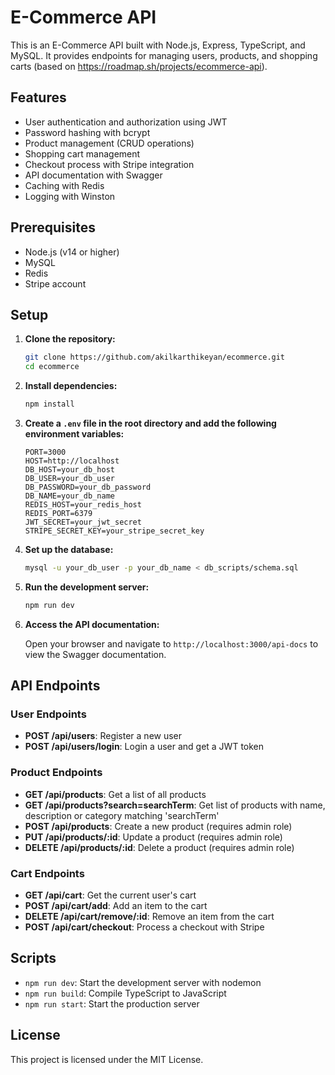 # E-Commerce API

This is an E-Commerce API built with Node.js, Express, TypeScript, and MySQL. It provides endpoints for managing users, products, and shopping carts (based on https://roadmap.sh/projects/ecommerce-api).

## Features

- User authentication and authorization using JWT
- Password hashing with bcrypt
- Product management (CRUD operations)
- Shopping cart management
- Checkout process with Stripe integration
- API documentation with Swagger
- Caching with Redis
- Logging with Winston

## Prerequisites

- Node.js (v14 or higher)
- MySQL
- Redis
- Stripe account

## Setup

1. **Clone the repository:**

    ```sh
    git clone https://github.com/akilkarthikeyan/ecommerce.git
    cd ecommerce
    ```

2. **Install dependencies:**

    ```sh
    npm install
    ```

3. **Create a `.env` file in the root directory and add the following environment variables:**

    ```env
    PORT=3000
    HOST=http://localhost
    DB_HOST=your_db_host
    DB_USER=your_db_user
    DB_PASSWORD=your_db_password
    DB_NAME=your_db_name
    REDIS_HOST=your_redis_host
    REDIS_PORT=6379
    JWT_SECRET=your_jwt_secret
    STRIPE_SECRET_KEY=your_stripe_secret_key
    ```

4. **Set up the database:**

    ```sh
    mysql -u your_db_user -p your_db_name < db_scripts/schema.sql
    ```

5. **Run the development server:**

    ```sh
    npm run dev
    ```

6. **Access the API documentation:**

    Open your browser and navigate to `http://localhost:3000/api-docs` to view the Swagger documentation.

## API Endpoints

### User Endpoints

- **POST /api/users**: Register a new user
- **POST /api/users/login**: Login a user and get a JWT token

### Product Endpoints

- **GET /api/products**: Get a list of all products
- **GET /api/products?search=searchTerm**: Get list of products with name, description or category matching 'searchTerm'
- **POST /api/products**: Create a new product (requires admin role)
- **PUT /api/products/:id**: Update a product (requires admin role)
- **DELETE /api/products/:id**: Delete a product (requires admin role)

### Cart Endpoints

- **GET /api/cart**: Get the current user's cart
- **POST /api/cart/add**: Add an item to the cart
- **DELETE /api/cart/remove/:id**: Remove an item from the cart
- **POST /api/cart/checkout**: Process a checkout with Stripe

## Scripts

- `npm run dev`: Start the development server with nodemon
- `npm run build`: Compile TypeScript to JavaScript
- `npm run start`: Start the production server

## License

This project is licensed under the MIT License.
